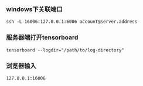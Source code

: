 ### windows下关联端口
```shell
ssh -L 16006:127.0.0.1:6006 account@server.address
```

### 服务器端打开tensorboard
```shell
tensorboard --logdir="/path/to/log-directory"
```

### 浏览器输入
```
127.0.0.1:16006
```